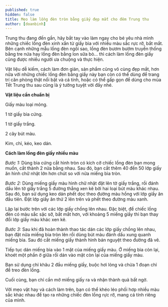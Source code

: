 ```yaml
---
published: true
hidden: false
title: Mẹo làm lồng đèn tròn bằng giấy đẹp mắt cho đêm Trung thu
author: [doanbinh]
---
```


Trung thu đang đến gần, hãy bắt tay vào làm ngay cho bé yêu nhà mình những chiếc lồng đèn xinh xắn từ giấy bìa với nhiều màu sắc rực rỡ, bắt mắt. Bên cạnh những mẫu lồng đèn ngôi sao, lồng đèn bươm bướm truyền thống bằng tre nứa hay lồng đèn bằng lon sữa bò… thì cách làm lồng đèn giấy cũng được nhiều người ưa chuộng và thực hiện.

Vật liệu dễ kiếm, cách làm đơn giản, sản phẩm cũng vô cùng đẹp mắt, hơn nữa với những chiếc lồng đèn bằng giấy này bạn còn có thể dùng để trang trí căn phòng thật nổi bật và cá tính, hoặc có thể gấp gọn để dùng cho mùa Tết Trung thu sau cũng là ý tưởng tuyệt vời đấy nhé.

**Vật liệu cần chuẩn bị**

Giấy màu loại mỏng.

1 tờ giấy bìa cứng.

1 tờ giấy trắng.

2 cây bút màu.

Kim, chỉ, kéo, keo dán.

**Cách làm lồng đèn giấy nhiều màu**

*Bước 1:* Dùng bìa cứng cắt hình tròn có kích cỡ chiếc lồng đèn bạn mong muốn, cắt thành 2 nửa bằng nhau. Sau đó, bạn cắt thêm 40 đến 50 lớp giấy ăn hình chữ nhật lớn hơn chút so với nửa miếng bìa tròn.

*Bước 2:* Dùng miếng giấy màu hình chữ nhật đặt lên tờ giấy trắng, rồi đánh dấu lên tờ giấy trắng 5 đường thẳng xen kẽ bởi hai loại bút màu khác nhau. Sau đó, bạn sử dụng keo dán phết dọc theo đường màu hồng với lớp giấy ăn đầu tiên. Đặt lớp giấy ăn thứ 2 lên trên và phết theo đường màu xanh.


Lặp lại bước trên với các lớp giấy chồng lên nhau. Đặc biệt, để chiếc lồng đèn có màu sắc sặc sỡ, bắt mắt hơn, với khoảng 5 miếng giấy thì bạn thay đổi lớp giấy màu khác xen kẽ.

*Bước 3:* Sau khi đã hoàn thành thao tác dán các lớp giấy chồng lên nhau, bạn đặt nửa miếng bìa tròn lên rồi dùng bút màu đánh dấu xung quanh miếng bìa. Sau đó cắt miếng giấy thành hình bán nguyệt theo đường đã vẽ.

Tiếp tục dán miếng bìa vào 1 mặt của miếng giấy màu. Ở miếng bìa còn lại, khoét một phần ở giữa rồi dán vào mặt còn lại của miếng giấy màu.


Bạn sử dụng chỉ khâu 2 đầu miếng giấy, buộc hơi lỏng và chừa 1 đoạn chỉ để treo đèn lồng.


Cuối cùng, bạn chỉ cần mở miếng giấy ra và nhận thành quả bất ngờ.


Với mẹo vặt hay và cách làm trên, bạn có thể khéo léo phối hơp nhiều màu sắc khác nhau để tạo ra những chiếc đèn lồng rực rỡ, mang cá tính riêng của mình.
